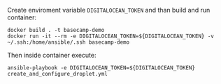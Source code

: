 Create enviroment variable `DIGITALOCEAN_TOKEN` and than build and run container:

```
docker build . -t basecamp-demo
docker run -it --rm -e DIGITALOCEAN_TOKEN=${DIGITALOCEAN_TOKEN} -v ~/.ssh:/home/ansible/.ssh basecamp-demo
```

Then inside container execute:

```
ansible-playbook -e DIGITALOCEAN_TOKEN=${DIGITALOCEAN_TOKEN} create_and_configure_droplet.yml
```